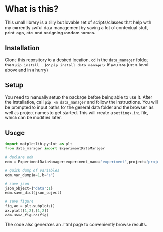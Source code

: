 # What is this?

This small library is a silly but lovable set of scripts/classes that help with my currently awful data management by saving a lot of contextual stuff, print logs, etc. and assigning random names.

## Installation

Clone this repository to a desired location, `cd` in the `data_manager` folder, then `pip install .` (or `pip install data_manager/` if you are just a level above and in a hurry)

## Setup

You need to manually setup the package before being able to use it. After the installation, call `pip -m data_manager` and follow the instructions. You will be prompted to input paths for the general data folder and the browser, as well as project names to get started. This will create a `settings.ini` file, which can be modified later.

## Usage

```python
import matplotlib.pyplot as plt
from data_manager import ExperimentDataManager

# declare edm
edm = ExperimentDataManager(experiment_name="experiment",project="project name")

# quick dump of variables
edm.var_dump(a=1,b="a")

# save json
json_object={"data":1}
edm.save_dict(json_object)

# save figure
fig,ax = plt.subplots()
ax.plot([1,2],[1,2])
edm.save_figure(fig)

```

The code also generates an .html page to conveniently browse results.